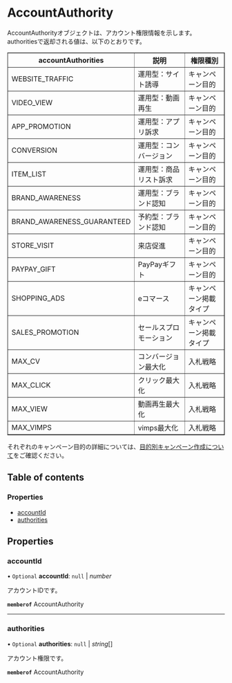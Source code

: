 # AccountAuthority


<div lang=\"ja\">AccountAuthorityオブジェクトは、アカウント権限情報を示します。<br> authoritiesで返却される値は、以下のとおりです。   <table border=\'1\'>     <tr>       <th>accountAuthorities</th>       <th>説明</th>       <th>権限種別</th>     </tr>     <tr>       <td>WEBSITE_TRAFFIC</td>       <td>運用型：サイト誘導</td>       <td>キャンペーン目的</td>     </tr>     <tr>       <td>VIDEO_VIEW</td>       <td>運用型：動画再生</td>       <td>キャンペーン目的</td>     </tr>     <tr>       <td>APP_PROMOTION</td>       <td>運用型：アプリ訴求</td>       <td>キャンペーン目的</td>     </tr>     <tr>       <td>CONVERSION</td>       <td>運用型：コンバージョン</td>       <td>キャンペーン目的</td>     </tr>     <tr>       <td>ITEM_LIST</td>       <td>運用型：商品リスト訴求</td>       <td>キャンペーン目的</td>     </tr>     <tr>       <td>BRAND_AWARENESS</td>       <td>運用型：ブランド認知</td>       <td>キャンペーン目的</td>     </tr>     <tr>       <td>BRAND_AWARENESS_GUARANTEED</td>       <td>予約型：ブランド認知</td>       <td>キャンペーン目的</td>     </tr>     <tr>       <td>STORE_VISIT</td>       <td>来店促進</td>       <td>キャンペーン目的</td>     </tr>     <tr>       <td>PAYPAY_GIFT</td>       <td>PayPayギフト</td>       <td>キャンペーン目的</td>     </tr>     <tr>       <td>SHOPPING_ADS</td>       <td>eコマース</td>       <td>キャンペーン掲載タイプ</td>     </tr>     <tr>       <td>SALES_PROMOTION</td>       <td>セールスプロモーション</td>       <td>キャンペーン掲載タイプ</td>     </tr>     <tr>       <td>MAX_CV</td>       <td>コンバージョン最大化</td>       <td>入札戦略</td>     </tr>     <tr>       <td>MAX_CLICK</td>       <td>クリック最大化</td>       <td>入札戦略</td>     </tr>     <tr>       <td>MAX_VIEW</td>       <td>動画再生最大化</td>       <td>入札戦略</td>     </tr>     <tr>       <td>MAX_VIMPS</td>       <td>vimps最大化</td>       <td>入札戦略</td>     </tr>   </table> それぞれのキャンペーン目的の詳細については、<a href=\"https://ads-help.yahoo.co.jp/yahooads/display/articledetail?lan=ja&aid=51512\">目的別キャンペーン作成について</a>をご確認ください。 </div> 

## Table of contents

### Properties

- [accountId](accountauthority.md#accountid)
- [authorities](accountauthority.md#authorities)

## Properties

### accountId

• `Optional` **accountId**: ``null`` \| *number*

<div lang=\"ja\">アカウントIDです。</div> 

**`memberof`** AccountAuthority

___

### authorities

• `Optional` **authorities**: ``null`` \| *string*[]

<div lang=\"ja\">アカウント権限です。</div> 

**`memberof`** AccountAuthority
